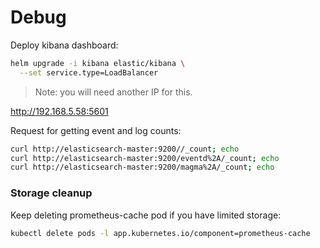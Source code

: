 # Debug 

Deploy kibana dashboard:
```bash
helm upgrade -i kibana elastic/kibana \
  --set service.type=LoadBalancer
```
> Note: you will need another IP for this.

http://192.168.5.58:5601

Request for getting event and log counts:
```bash
curl http://elasticsearch-master:9200//_count; echo
curl http://elasticsearch-master:9200/eventd%2A/_count; echo
curl http://elasticsearch-master:9200/magma%2A/_count; echo
```

### Storage cleanup

Keep deleting prometheus-cache pod if you have limited storage:
```bash
kubectl delete pods -l app.kubernetes.io/component=prometheus-cache
```
